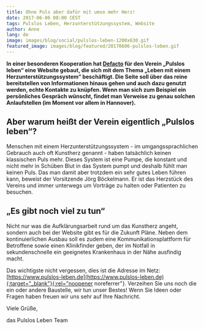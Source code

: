 ```yaml
---
title: Ohne Puls aber dafür mit umso mehr Herz!
date: 2017-06-06 08:00 CEST
tags: Pulslos Leben, Herzunterstützungssystem, Website
author: Anne
lang: de
image: images/blog/social/pulslos-leben-1200x630.gif
featured_image: images/blog/featured/20170606-pulslos-leben.gif
---
```

**In einer besonderen Kooperation hat [Defacto](/uber-uns/) für den Verein „Pulslos leben“ eine Website gebaut, die sich mit dem Thema „Leben mit einem Herzunterstützungssystem“ beschäftigt. Die Seite soll über das reine bereitstellen von Informationen hinaus gehen und auch dazu genutzt werden, echte Kontakte zu knüpfen. Wenn man sich zum Beispiel ein persönliches Gespräch wünscht, findet man Verweise zu genau solchen Anlaufstellen (im Moment vor allem in Hannover).**

## Aber warum heißt der Verein eigentlich „Pulslos leben“?
Menschen mit einem Herzunterstützungssystem - im umgangssprachlichen Gebrauch auch oft Kunstherz genannt - haben tatsächlich keinen klassischen Puls mehr. Dieses System ist eine Pumpe, die konstant und nicht mehr in Schüben Blut in das System pumpt und deshalb fühlt man keinen Puls. Das man damit aber trotzdem ein sehr gutes Leben führen kann, beweist der Vorsitzende Jörg Böckelmann. Er ist das Herzstück des Vereins und immer unterwegs um Vorträge zu halten oder Patienten zu besuchen.

## „Es gibt noch viel zu tun“
Nicht nur was die Aufklärungsarbeit rund um das Kunstherz angeht, sondern auch bei der Website gibt es für die Zukunft Pläne. Neben dem kontinuierlichen Ausbau soll es zudem eine Kommunikationsplattform für Betroffene sowie einen Klinikfinder geben, der im Notfall in sekundenschnelle ein geeignetes Krankenhaus in der Nähe ausfindig macht.

Das wichtigste nicht vergessen, dies ist die Adresse im Netz: [https://www.pulslos-leben.de](https://www.pulslos-leben.de){:target="_blank"}{:rel="noopener noreferrer"}. Verzeihen Sie uns noch die ein oder andere Baustelle, wir tun unser Bestes! Wenn Sie Ideen oder Fragen haben freuen wir uns sehr auf Ihre Nachricht.

Viele Grüße,

das Pulslos Leben Team
